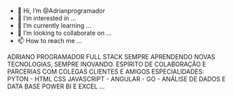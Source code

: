 - 👋 Hi, I’m @Adrianprogramador
- 👀 I’m interested in ...
- 🌱 I’m currently learning ...
- 💞️ I’m looking to collaborate on ...
- 📫 How to reach me ...

<!---
Adrianprogramador/Adrianprogramador is a ✨ special ✨ repository because its `README.md` (this file) appears on your GitHub profile.
You can click the Preview link to take a look at your changes.
--->
ADRIANO PROGRAMADOR FULL STACK SEMPRE APRENDENDO NOVAS TECNOLOGIAS, SEMPRE INOVANDO.   ESPÍRITO DE COLABORAÇÃO E PARCERIAS COM COLEGAS CLIENTES E AMIGOS
ESPECIALIDADES:    PYTON - HTML CSS JAVASCRIPT - ANGULAR - GO - ANÁLISE DE DADOS E DATA BASE POWER BI E EXCEL ...
